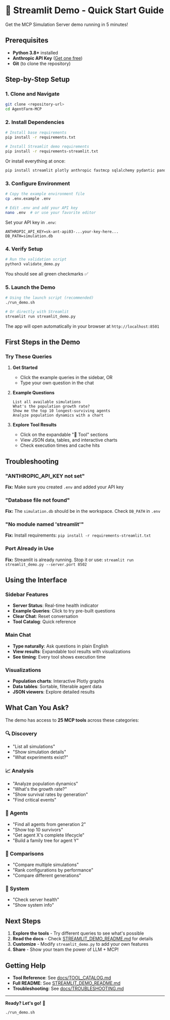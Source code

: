 # 🚀 Streamlit Demo - Quick Start Guide

Get the MCP Simulation Server demo running in 5 minutes!

## Prerequisites

- **Python 3.8+** installed
- **Anthropic API Key** ([Get one free](https://console.anthropic.com))
- **Git** (to clone the repository)

## Step-by-Step Setup

### 1. Clone and Navigate

```bash
git clone <repository-url>
cd AgentFarm-MCP
```

### 2. Install Dependencies

```bash
# Install base requirements
pip install -r requirements.txt

# Install Streamlit demo requirements
pip install -r requirements-streamlit.txt
```

Or install everything at once:

```bash
pip install streamlit plotly anthropic fastmcp sqlalchemy pydantic pandas numpy python-dotenv pyyaml
```

### 3. Configure Environment

```bash
# Copy the example environment file
cp .env.example .env

# Edit .env and add your API key
nano .env  # or use your favorite editor
```

Set your API key in `.env`:
```
ANTHROPIC_API_KEY=sk-ant-api03-...your-key-here...
DB_PATH=simulation.db
```

### 4. Verify Setup

```bash
# Run the validation script
python3 validate_demo.py
```

You should see all green checkmarks ✅

### 5. Launch the Demo

```bash
# Using the launch script (recommended)
./run_demo.sh

# Or directly with Streamlit
streamlit run streamlit_demo.py
```

The app will open automatically in your browser at `http://localhost:8501`

## First Steps in the Demo

### Try These Queries

1. **Get Started**
   - Click the example queries in the sidebar, OR
   - Type your own question in the chat

2. **Example Questions**
   ```
   List all available simulations
   What's the population growth rate?
   Show me the top 10 longest-surviving agents
   Analyze population dynamics with a chart
   ```

3. **Explore Tool Results**
   - Click on the expandable "🔧 Tool" sections
   - View JSON data, tables, and interactive charts
   - Check execution times and cache hits

## Troubleshooting

### "ANTHROPIC_API_KEY not set"
**Fix:** Make sure you created `.env` and added your API key

### "Database file not found"
**Fix:** The `simulation.db` should be in the workspace. Check `DB_PATH` in `.env`

### "No module named 'streamlit'"
**Fix:** Install requirements: `pip install -r requirements-streamlit.txt`

### Port Already in Use
**Fix:** Streamlit is already running. Stop it or use: `streamlit run streamlit_demo.py --server.port 8502`

## Using the Interface

### Sidebar Features
- **Server Status**: Real-time health indicator
- **Example Queries**: Click to try pre-built questions
- **Clear Chat**: Reset conversation
- **Tool Catalog**: Quick reference

### Main Chat
- **Type naturally**: Ask questions in plain English
- **View results**: Expandable tool results with visualizations
- **See timing**: Every tool shows execution time

### Visualizations
- **Population charts**: Interactive Plotly graphs
- **Data tables**: Sortable, filterable agent data
- **JSON viewers**: Explore detailed results

## What Can You Ask?

The demo has access to **25 MCP tools** across these categories:

### 🔍 Discovery
- "List all simulations"
- "Show simulation details"
- "What experiments exist?"

### 📈 Analysis
- "Analyze population dynamics"
- "What's the growth rate?"
- "Show survival rates by generation"
- "Find critical events"

### 👤 Agents
- "Find all agents from generation 2"
- "Show top 10 survivors"
- "Get agent X's complete lifecycle"
- "Build a family tree for agent Y"

### 🔄 Comparisons
- "Compare multiple simulations"
- "Rank configurations by performance"
- "Compare different generations"

### 💚 System
- "Check server health"
- "Show system info"

## Next Steps

1. **Explore the tools** - Try different queries to see what's possible
2. **Read the docs** - Check [STREAMLIT_DEMO_README.md](STREAMLIT_DEMO_README.md) for details
3. **Customize** - Modify `streamlit_demo.py` to add your own features
4. **Share** - Show your team the power of LLM + MCP!

## Getting Help

- **Tool Reference**: See [docs/TOOL_CATALOG.md](docs/TOOL_CATALOG.md)
- **Full README**: See [STREAMLIT_DEMO_README.md](STREAMLIT_DEMO_README.md)
- **Troubleshooting**: See [docs/TROUBLESHOOTING.md](docs/TROUBLESHOOTING.md)

---

**Ready? Let's go!** 🎉

```bash
./run_demo.sh
```
